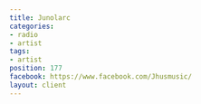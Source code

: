 ```yaml
---
title: Junolarc
categories:
- radio
- artist
tags:
- artist
position: 177
facebook: https://www.facebook.com/Jhusmusic/
layout: client
---
```



